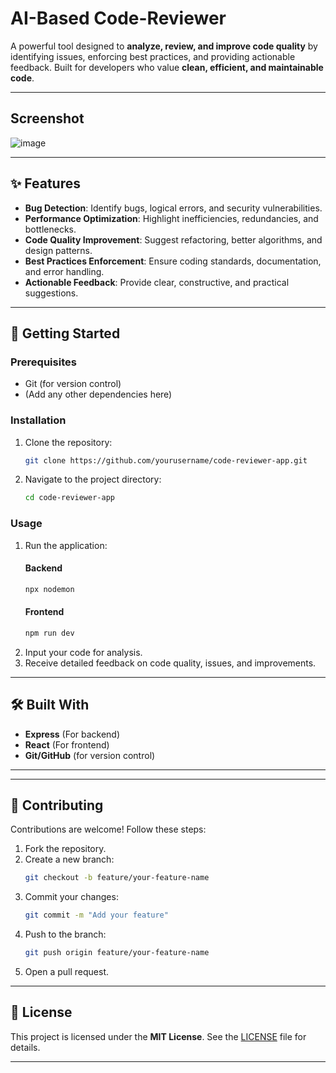 # AI-Based Code-Reviewer

A powerful tool designed to **analyze, review, and improve code quality** by identifying issues, enforcing best practices, and providing actionable feedback. Built for developers who value **clean, efficient, and maintainable code**.  

---
## **Screenshot**
![image](https://github.com/user-attachments/assets/5e8462cd-527f-4a9d-b94b-ec54a7f1753a)

---
## **✨ Features**  
- **Bug Detection**: Identify bugs, logical errors, and security vulnerabilities.  
- **Performance Optimization**: Highlight inefficiencies, redundancies, and bottlenecks.  
- **Code Quality Improvement**: Suggest refactoring, better algorithms, and design patterns.  
- **Best Practices Enforcement**: Ensure coding standards, documentation, and error handling.  
- **Actionable Feedback**: Provide clear, constructive, and practical suggestions.  

---

## **🚀 Getting Started**  

### **Prerequisites**  
- Git (for version control)  
- (Add any other dependencies here)  

### **Installation**  
1. Clone the repository:  
   ```bash  
   git clone https://github.com/yourusername/code-reviewer-app.git  
   ```  
2. Navigate to the project directory:  
   ```bash  
   cd code-reviewer-app  
   ``` 

### **Usage**  
1. Run the application:
   #### **Backend**
   ```bash  
   npx nodemon
   ```
   #### **Frontend**
   ```bash  
   npm run dev
   ```  
3. Input your code for analysis.  
4. Receive detailed feedback on code quality, issues, and improvements.  

---

## **🛠️ Built With**  
- **Express** (For backend)  
- **React** (For frontend)  
- **Git/GitHub** (for version control)  

---

---

## **🤝 Contributing**  
Contributions are welcome! Follow these steps:  
1. Fork the repository.  
2. Create a new branch:  
   ```bash  
   git checkout -b feature/your-feature-name  
   ```  
3. Commit your changes:  
   ```bash  
   git commit -m "Add your feature"  
   ```  
4. Push to the branch:  
   ```bash  
   git push origin feature/your-feature-name  
   ```  
5. Open a pull request.  

---

## **📄 License**  
This project is licensed under the **MIT License**. See the [LICENSE](LICENSE) file for details.  

---

